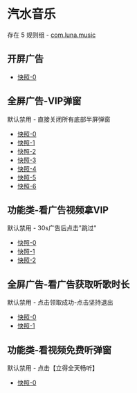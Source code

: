 # 汽水音乐

存在 5 规则组 - [com.luna.music](/src/apps/com.luna.music.ts)

## 开屏广告

- [快照-0](https://i.gkd.li/import/14232395)

## 全屏广告-VIP弹窗

默认禁用 - 直接关闭所有底部半屏弹窗

- [快照-0](https://i.gkd.li/import/13533795)
- [快照-1](https://i.gkd.li/import/13533797)
- [快照-2](https://i.gkd.li/import/13613296)
- [快照-3](https://i.gkd.li/import/13613498)
- [快照-4](https://i.gkd.li/import/13613850)
- [快照-5](https://i.gkd.li/import/13660652)
- [快照-6](https://i.gkd.li/import/13674376)

## 功能类-看广告视频拿VIP

默认禁用 - 30s广告后点击"跳过"

- [快照-0](https://i.gkd.li/import/13611006)
- [快照-1](https://i.gkd.li/import/13613085)
- [快照-2](https://i.gkd.li/import/13613184)

## 全屏广告-看广告获取听歌时长

默认禁用 - 点击领取成功-点击坚持退出

- [快照-0](https://i.gkd.li/import/13945430)
- [快照-1](https://i.gkd.li/import/13945459)

## 功能类-看视频免费听弹窗

默认禁用 - 点击【立得全天畅听】

- [快照-0](https://i.gkd.li/import/14237527)
